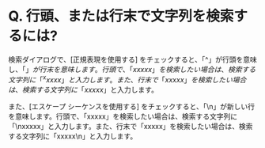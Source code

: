# Q. 行頭、または行末で文字列を検索するには?

検索ダイアログで、\[正規表現を使用する\]
をチェックすると、「^」が行頭を意味し、「$」が行末を意味します。行頭で、「xxxxx」を検索したい場合は、検索する文字列に「^xxxxx」と入力します。また、行末で「xxxxx」を検索したい場合は、検索する文字列に「xxxxx$」と入力します。

また、\[エスケープ シーケンスを使用する\]
をチェックすると、「\\n」が新しい行を意味します。行頭で、「xxxxx」を検索したい場合は、検索する文字列に「\\nxxxxx」と入力します。また、行末で「xxxxx」を検索したい場合は、検索する文字列に「xxxxx\\n」と入力します。